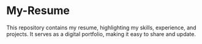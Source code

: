 # My-Resume
This repository contains my resume, highlighting my skills, experience, and projects. It serves as a digital portfolio, making it easy to share and update. 
